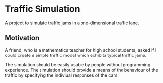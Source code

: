 Traffic Simulation
==================

A project to simulate traffic jams in a one-dimensional traffic lane.

Motivation
----------

A friend, who is a mathematics teacher for high school students, asked if I could create
a simple traffic model which exhibits typical traffic jams.

The simulation should be easily usable by people without programming experience. The simulation
should provide a means of the behaviour of the traffic by specifying the indiviual responses of
the cars.